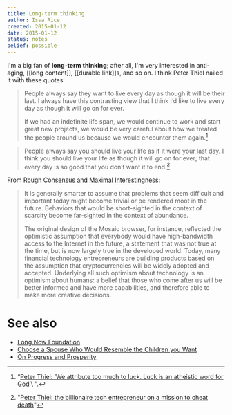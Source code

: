 ```yaml
---
title: Long-term thinking
author: Issa Rice
created: 2015-01-12
date: 2015-01-12
status: notes
belief: possible
---
```


I'm a big fan of **long-term thinking**; after all, I'm very interested in anti-aging, [[long content]], [[durable link]]s, and so on.
I think Peter Thiel nailed it with these quotes:

> People always say they want to live every day as though it will be their
> last. I always have this contrasting view that I think I’d like to live
> every day as though it will go on for ever.
>
> If we had an indefinite life span, we would continue to work and start
> great new projects, we would be very careful about how we treated the
> people around us because we would encounter them again.[^forever]

[^forever]: “[Peter Thiel: ‘We attribute too much to luck. Luck is an atheistic word for God’](http://www.theguardian.com/technology/2014/sep/21/peter-thiel-paypal-luck-atheist-god)\ ”.

> People always say you should live your life as if it were your last day.
> I think you should live your life as though it will go on for ever; that
> every day is so good that you don’t want it to end.[^telegraph]

[^telegraph]: "[Peter Thiel: the billionaire tech entrepreneur on a mission to cheat death](http://www.telegraph.co.uk/technology/11098971/Peter-Thiel-the-billionaire-tech-entrepreneur-on-a-mission-to-cheat-death.html)"

From [Rough Consensus and Maximal Interestingness](http://breakingsmart.com/season-1/rough-consensus-and-maximal-interestingness/):

> It is generally smarter to assume that problems that seem difficult
> and important today might become trivial or be rendered moot in the
> future. Behaviors that would be short-sighted in the context of
> scarcity become far-sighted in the context of abundance.
>
> The original design of the Mosaic browser, for instance, reflected the
> optimistic assumption that everybody would have high-bandwidth access
> to the Internet in the future, a statement that was not true at the
> time, but is now largely true in the developed world. Today, many
> financial technology entrepreneurs are building products based on the
> assumption that cryptocurrencies will be widely adopted and accepted.
> Underlying all such optimism about technology is an optimism about
> humans: a belief that those who come after us will be better informed
> and have more capabilities, and therefore able to make more creative
> decisions.

# See also

- [Long Now Foundation](!w)
- [Choose a Spouse Who Would Resemble the Children you Want](http://freenortherner.com/2012/05/25/choose-a-spouse-who-would-resemble-the-children-you-want/)
- [On Progress and Prosperity](http://effective-altruism.com/ea/9f/on_progress_and_prosperity/)
